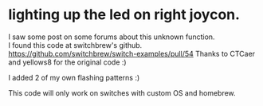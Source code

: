 # lighting up the led on right joycon. 


I saw some post on some forums about this unknown function.  
I found this code at switchbrew's github.  
https://github.com/switchbrew/switch-examples/pull/54
Thanks to CTCaer and yellows8 for the original code :)  

I added 2 of my own flashing patterns :)   

This code will only work on switches with custom OS and homebrew.  
